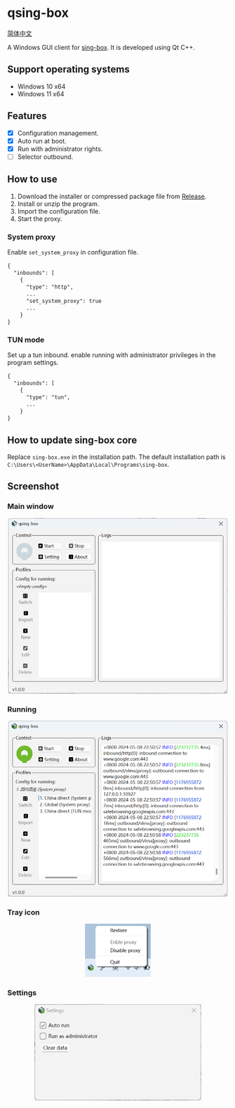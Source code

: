 # qsing-box

[简体中文](docs/README.zh_CN.md)

A Windows GUI client for [sing-box](https://github.com/SagerNet/sing-box).
It is developed using Qt C++.

## Support operating systems

- Windows 10 x64
- Windows 11 x64

## Features

- [x] Configuration management.
- [x] Auto run at boot.
- [x] Run with administrator rights.
- [ ] Selector outbound.

## How to use

1. Download the installer or compressed package file from [Release](https://github.com/nextincn/qsing-box/releases).
2. Install or unzip the program.
3. Import the configuration file. 
4. Start the proxy.

### System proxy

Enable `set_system_proxy` in configuration file.

```
{
  "inbounds": [
    {
      "type": "http",
      ...
      "set_system_proxy": true
      ...
    }
}
```
### TUN mode

Set up a tun inbound. enable running with administrator privileges in the program settings.

```
{
  "inbounds": [
    {
      "type": "tun",
      ...
    }
}
```

## How to update sing-box core

Replace `sing-box.exe` in the installation path. The default installation path is `C:\Users\<UserName>\AppData\Local\Programs\sing-box`.

## Screenshot

### Main window

<div align="center">
  <img src="docs/images/en_US/main_window.png" alt="Main window" width="500">
</div>

### Running

<div align="center">
  <img src="docs/images/en_US/running.png" alt="Running" width="500">
</div>

### Tray icon

<div align="center">
  <img src="docs/images/en_US/tray_icon.png" alt="Tray icon" width="150">
</div>

### Settings

<div align="center">
  <img src="docs/images/en_US/settings.png" alt="Settings" width="380">
</div>

